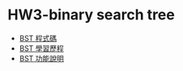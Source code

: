 # HW3-binary search tree
- [BST 程式碼](https://github.com/ChouHsinTe1010/DSA2019/blob/master/HW3/binary_search_tree_06170145.py)
- [BST 學習歷程](https://github.com/ChouHsinTe1010/DSA2019/blob/master/HW3/binary_search_tree_06170145_學習歷程.ipynb)
- [BST 功能說明](https://github.com/ChouHsinTe1010/DSA2019/blob/master/HW3/binary_search_tree_06170145_功能說明.docx)
